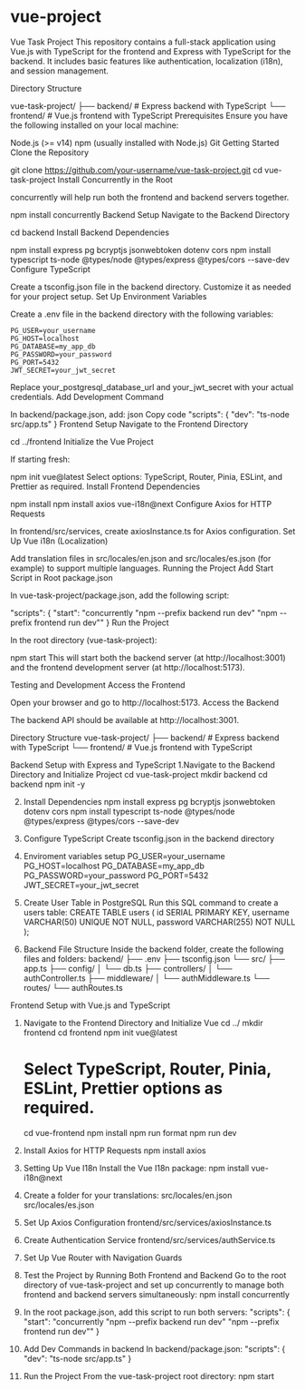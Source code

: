 # vue-project

Vue Task Project
This repository contains a full-stack application using Vue.js with TypeScript for the frontend and Express with TypeScript for the backend. It includes basic features like authentication, localization (i18n), and session management.


Directory Structure

vue-task-project/
├── backend/        # Express backend with TypeScript
└── frontend/       # Vue.js frontend with TypeScript
Prerequisites
Ensure you have the following installed on your local machine:

Node.js (>= v14)
npm (usually installed with Node.js)
Git
Getting Started
Clone the Repository

git clone https://github.com/your-username/vue-task-project.git
cd vue-task-project
Install Concurrently in the Root

concurrently will help run both the frontend and backend servers together.

npm install concurrently
Backend Setup
Navigate to the Backend Directory

cd backend
Install Backend Dependencies

npm install express pg bcryptjs jsonwebtoken dotenv cors
npm install typescript ts-node @types/node @types/express @types/cors --save-dev
Configure TypeScript

Create a tsconfig.json file in the backend directory. Customize it as needed for your project setup.
Set Up Environment Variables

Create a .env file in the backend directory with the following variables:

	PG_USER=your_username
	PG_HOST=localhost
	PG_DATABASE=my_app_db
	PG_PASSWORD=your_password
	PG_PORT=5432
	JWT_SECRET=your_jwt_secret
Replace your_postgresql_database_url and your_jwt_secret with your actual credentials.
Add Development Command

In backend/package.json, add:
json
Copy code
"scripts": {
  "dev": "ts-node src/app.ts"
}
Frontend Setup
Navigate to the Frontend Directory


cd ../frontend
Initialize the Vue Project

If starting fresh:

npm init vue@latest
Select options: TypeScript, Router, Pinia, ESLint, and Prettier as required.
Install Frontend Dependencies


npm install
npm install axios vue-i18n@next
Configure Axios for HTTP Requests

In frontend/src/services, create axiosInstance.ts for Axios configuration.
Set Up Vue i18n (Localization)

Add translation files in src/locales/en.json and src/locales/es.json (for example) to support multiple languages.
Running the Project
Add Start Script in Root package.json

In vue-task-project/package.json, add the following script:

"scripts": {
  "start": "concurrently \"npm --prefix backend run dev\" \"npm --prefix frontend run dev\""
}
Run the Project

In the root directory (vue-task-project):


npm start
This will start both the backend server (at http://localhost:3001) and the frontend development server (at http://localhost:5173).


Testing and Development
Access the Frontend

Open your browser and go to http://localhost:5173.
Access the Backend

The backend API should be available at http://localhost:3001.



Directory Structure
vue-task-project/
├── backend/       # Express backend with TypeScript
└── frontend/      # Vue.js frontend with TypeScript

Backend Setup with Express and TypeScript
1.Navigate to the Backend Directory and Initialize Project
	cd vue-task-project
	mkdir backend
	cd backend
	npm init -y

2. Install Dependencies
	npm install express pg bcryptjs jsonwebtoken dotenv cors
	npm install typescript ts-node @types/node @types/express @types/cors --save-dev


3. Configure TypeScript
	Create tsconfig.json in the backend directory

4. Enviroment variables setup
	PG_USER=your_username
	PG_HOST=localhost
	PG_DATABASE=my_app_db
	PG_PASSWORD=your_password
	PG_PORT=5432
	JWT_SECRET=your_jwt_secret

5. Create User Table in PostgreSQL
	Run this SQL command to create a users table:
	CREATE TABLE users (
  		id SERIAL PRIMARY KEY,
  		username VARCHAR(50) UNIQUE NOT NULL,
  		password VARCHAR(255) NOT NULL
	);

4. Backend File Structure
	Inside the backend folder, create the following files and folders:
	backend/
├── .env
├── tsconfig.json
└── src/
    ├── app.ts
    ├── config/
    │   └── db.ts
    ├── controllers/
    │   └── authController.ts
    ├── middleware/
    │   └── authMiddleware.ts
    └── routes/
        └── authRoutes.ts


Frontend Setup with Vue.js and TypeScript
1. Navigate to the Frontend Directory and Initialize Vue
	cd ../
	mkdir frontend
	cd frontend
	npm init vue@latest
	# Select TypeScript, Router, Pinia, ESLint, Prettier options as required.

 	cd vue-frontend
  	npm install
  	npm run format
  	npm run dev
2. Install Axios for HTTP Requests
	npm install axios

3. Setting Up Vue I18n
	Install the Vue I18n package:
		npm install vue-i18n@next

4. Create a folder for your translations:
	src/locales/en.json
	src/locales/es.json

5. Set Up Axios Configuration
	frontend/src/services/axiosInstance.ts

6. Create Authentication Service
	frontend/src/services/authService.ts

7. Set Up Vue Router with Navigation Guards

8. Test the Project by Running Both Frontend and Backend
	Go to the root directory of vue-task-project and set up concurrently to manage both frontend and backend servers simultaneously:
		npm install concurrently

9. In the root package.json, add this script to run both servers:
	"scripts": {
  		"start": "concurrently \"npm --prefix backend run dev\" \"npm --prefix frontend run dev\""
	}

10. Add Dev Commands in  backend 
	In backend/package.json:
		"scripts": {
  			"dev": "ts-node src/app.ts"
		}

11. Run the Project
	From the vue-task-project root directory:
		npm start






